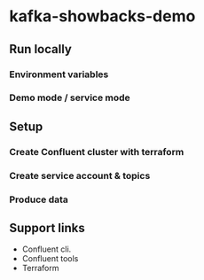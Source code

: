 # kafka-showbacks-demo

## Run locally

### Environment variables

### Demo mode / service mode

## Setup

### Create Confluent cluster with terraform

### Create service account & topics

### Produce data

## Support links

- Confluent cli.
- Confluent tools
- Terraform



